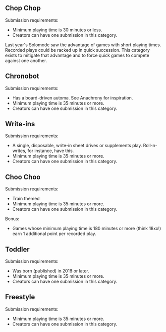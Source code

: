 ## Chop Chop
Submission requirements:
* Minimum playing time is 30 minutes or less.
* Creators can have one submission in this category.

Last year's Solomode saw the advantage of games with short playing times.  Recorded plays could be racked up in quick succession.  This category exists to mitigate that advantage and to force quick games to compete against one another.

## Chronobot
Submission requirements:
* Has a board-driven automa.  See Anachrony for inspiration.
* Minimum playing time is 35 minutes or more.
* Creators can have one submission in this category.

## Write-ins
Submission requirements:
* A single, disposable, write-in sheet drives or supplements play.  Roll-n-writes, for instance, have this.
* Minimum playing time is 35 minutes or more.
* Creators can have one submission in this category.

## Choo Choo
Submission requirements:
* Train themed
* Minimum playing time is 35 minutes or more.
* Creators can have one submission in this category.

Bonus:
* Games whose minimum playing time is 180 minutes or more (think 18xx!) earn 1 additional point per recorded play.

## Toddler
Submission requirements:
* Was born (published) in 2018 or later.
* Minimum playing time is 35 minutes or more.
* Creators can have one submission in this category.

## Freestyle
Submission requirements:
* Minimum playing time is 35 minutes or more.
* Creators can have one submission in this category.

